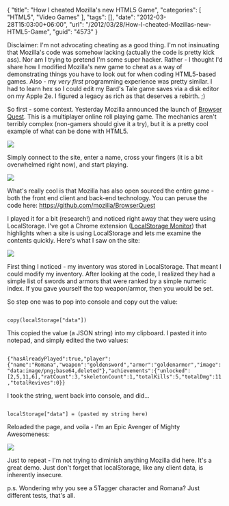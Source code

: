 {
	"title": "How I cheated Mozilla's new HTML5 Game",
	"categories": [
		"HTML5",
		"Video Games"
	],
	"tags": [],
	"date": "2012-03-28T15:03:00+06:00",
	"url": "/2012/03/28/How-I-cheated-Mozillas-new-HTML5-Game",
	"guid": "4573"
}

Disclaimer: I'm not advocating cheating as a good thing. I'm not insinuating that Mozilla's code was somehow lacking (actually the code is pretty kick ass). Nor am I trying to pretend I'm some super hacker. Rather - I thought I'd share how I modified Mozilla's new game to cheat as a way of demonstrating things you have to look out for when coding HTML5-based games. Also - my <i>very first</i> programming experience was pretty similar. I had to learn hex so I could edit my Bard's Tale game saves via a disk editor on my Apple 2e. I figured a legacy as rich as that deserves a rebirth. ;)
<!--more-->
<p>

So first - some context. Yesterday Mozilla announced the launch of <a href="http://browserquest.mozilla.org">Browser Quest</a>. This is a multiplayer online roll playing game. The mechanics aren't terribly complex (non-gamers should give it a try), but it is a pretty cool example of what can be done with HTML5. 

<p>

<img src="https://static.raymondcamden.com/images/ScreenClip55.png" />

<p>

Simply connect to the site, enter a name, cross your fingers (it is a bit overwhelmed right now), and start playing.

<p>

<img src="https://static.raymondcamden.com/images/ScreenClip56.png" />

<p>

What's really cool is that Mozilla has also open sourced the entire game - both the front end client and back-end technology. You can peruse the code here: <a href="https://github.com/mozilla/BrowserQuest">https://github.com/mozilla/BrowserQuest</a>

<p>

I played it for a bit (research!) and noticed right away that they were using LocalStorage. I've got a Chrome extension (<a href="https://chrome.google.com/webstore/detail/bpidlidmmmnapeldonddkjmmjkpeiabi">LocalStorage Monitor</a>) that highlights when a site is using LocalStorage and lets me examine the contents quickly. Here's what I saw on the site:

<p>

<img src="https://static.raymondcamden.com/images/ScreenClip57.png" />

<p>

First thing I noticed - my inventory was stored in LocalStorage. That meant I could modify my inventory. After looking at the code, I realized they had a simple list of swords and armors that were ranked by a simple numeric index. If you gave yourself the top weapon/armor, then you would be set. 

<p>

So step one was to pop into console and copy out the value:

<p>

<code>
copy(localStorage["data"])
</code>

<p>

This copied the value (a JSON string) into my clipboard. I pasted it into notepad, and simply edited the two values:

<p>

<code>
{"hasAlreadyPlayed":true,"player":{"name":"Romana","weapon":"goldensword","armor":"goldenarmor","image":"data:image/png;base64,deleted"},"achievements":{"unlocked":[2,5,11,6],"ratCount":3,"skeletonCount":1,"totalKills":5,"totalDmg":11,"totalRevives":0}}
</code>

<p>

I took the string, went back into console, and did...

<p>

<code>
localStorage["data"] = (pasted my string here)
</code>

<p>

Reloaded the page, and voila - I'm an Epic Avenger of Mighty Awesomeness:

<p>

<img src="https://static.raymondcamden.com/images/ScreenClip58.png" />

<p>

Just to repeat - I'm not trying to diminish anything Mozilla did here. It's a great demo. Just don't forget that localStorage, like any client data, is inherently insecure. 

<p>

p.s. Wondering why you see a 5Tagger character and Romana? Just different tests, that's all.